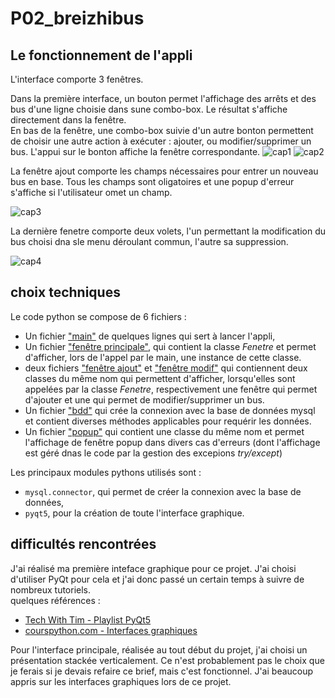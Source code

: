 # P02_breizhibus


## Le fonctionnement de l'appli

L'interface comporte 3 fenêtres.

Dans la première interface, un bouton permet l'affichage des arrêts et des bus d'une ligne choisie dans sune combo-box. Le résultat s'affiche directement dans la  fenêtre.<br>
En bas de la fenêtre, une combo-box suivie d'un autre bonton permettent de choisir une autre action à exécuter : ajouter, ou modifier/supprimer un bus. L'appui sur le bonton affiche la fenêtre correspondante.
![cap1](cap1.png) ![cap2](cap2.png)

La fenêtre ajout comporte les champs nécessaires pour entrer un nouveau bus en base. Tous les champs sont oligatoires et une popup d'erreur s'affiche si l'utilisateur omet un champ.

![cap3](cap3.png)

La dernière fenetre comporte deux volets, l'un permettant la modification du bus choisi dna sle menu déroulant commun, l'autre sa suppression. 

![cap4](cap4.png)

## choix techniques

Le code python se compose de 6 fichiers :
- Un fichier ["main"](main.py) de quelques lignes qui sert à lancer l'appli,
- Un fichier ["fenêtre principale"](fenetre_principale.py), qui contient la classe _Fenetre_ et permet d'afficher, lors de l'appel par le main, une instance de cette classe.
- deux fichiers ["fenêtre ajout"](fenetre_ajout.py) et ["fenêtre modif"](fenetre_modif.py) qui contiennent deux classes du même nom qui permettent d'afficher, lorsqu'elles sont appelées par la classe _Fenetre_, respectivement une fenêtre qui permet d'ajouter et une qui permet de modifier/supprimer un bus.
- Un fichier ["bdd"](bdd.py) qui crée la connexion avec la base de données mysql et contient diverses méthodes applicables pour requérir les données.
- Un fichier ["popup"](popup.py) qui contient une classe du même nom et permet l'affichage de fenêtre popup dans divers cas d'erreurs (dont l'affichage est géré dnas le code par la gestion des excepions _try/except_)

Les principaux modules pythons utilisés sont :
* `mysql.connector`, qui permet  de créer la connexion avec la base de données,
* `pyqt5`, pour la création de toute l'interface graphique.

## difficultés rencontrées 

J'ai réalisé ma première inteface graphique pour ce projet. J'ai choisi d'utiliser PyQt pour cela et j'ai donc passé un certain temps à suivre de nombreux tutoriels. <br>
quelques références :
* [Tech With Tim - Playlist PyQt5](https://www.youtube.com/playlist?list=PLzMcBGfZo4-lB8MZfHPLTEHO9zJDDLpYj)
* [courspython.com - Interfaces graphiques](https://courspython.com/interfaces.html)

Pour l'interface principale, réalisée au tout début du projet, j'ai choisi un présentation stackée verticalement. Ce n'est probablement pas le choix que je ferais si je devais refaire ce brief, mais c'est fonctionnel. J'ai beaucoup appris sur les interfaces graphiques lors de ce projet.

